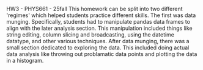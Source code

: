 HW3 - PHYS661 - 25fall
This homework can be split into two different 'regimes' which helped students practice different skills. The first was data munging. Specifically, students had to manipulate pandas data frames to align with the later analysis section. This manipulation included things like string editing, column slicing and broadcasting, using the datetime datatype, and other various techniques.
After data munging, there was a small section dedicated to exploring the data. This included doing actual data analysis like throwing out problamatic data points and plotting the data in a histogram.
